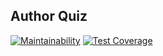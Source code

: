 ## Author Quiz
[![Maintainability](https://api.codeclimate.com/v1/badges/d338cbbccc9b64bd966b/maintainability)](https://codeclimate.com/github/egimaben/quiz/maintainability)
[![Test Coverage](https://api.codeclimate.com/v1/badges/d338cbbccc9b64bd966b/test_coverage)](https://codeclimate.com/github/egimaben/quiz/test_coverage)




